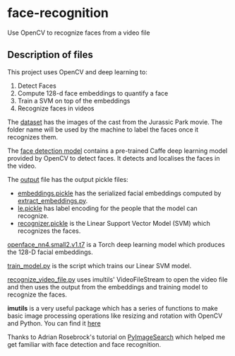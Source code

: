 # face-recognition
Use OpenCV to recognize faces from a video file

## Description of files
This project uses OpenCV and deep learning to:
1. Detect Faces
2. Compute 128-d face embeddings to quantify a face
3. Train a SVM on top of the embeddings
4. Recognize faces in videos

The [dataset](dataset) has the images of the cast from the Jurassic Park movie. The folder name will be used by the machine to label the faces once it recognizes them.

The [face detection model](face_detection_model) contains a pre-trained Caffe deep learning model provided by OpenCV to detect faces.
It detects and localises the faces in the video.

The [output](output) file has the output pickle files:
- [embeddings.pickle](output/embeddings.pickle) has the serialized facial embeddings computed by [extract_embeddings.py](extract_embeddings.py).
- [le.pickle](output/le.pickle) has label encoding for the people that the model can recognize.
- [recognizer.pickle](output/recognizer.pickle) is the Linear Support Vector Model (SVM) which recognizes the faces.

[openface_nn4.small2.v1.t7](openface_nn4.small2.v1.t7) is a Torch deep learning model which produces the 128-D facial embeddings.

[train_model.py](train_model.py) is the script which trains our Linear SVM model.

[recognize_video_file.py](recognize_video_file.py) uses imultils' VideoFileStream to open the video file and then uses the output from the embeddings and training model to recognize the faces.

**imutils** is a very useful package which has a series of functions to make basic image processing operations like resizing and rotation with OpenCV and Python. You can find it [here](https://github.com/jrosebr1/imutils)

Thanks to Adrian Rosebrock's tutorial on [PyImageSearch](https://www.pyimagesearch.com/) which helped me get familiar with face detection and face recognition.
